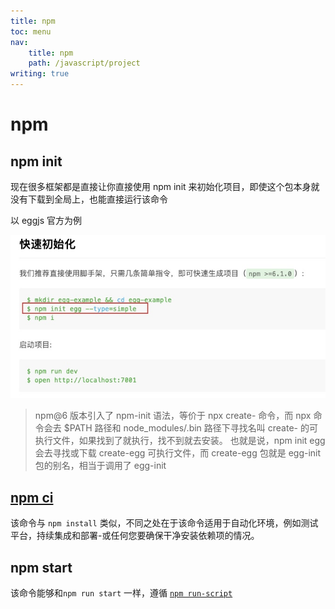 ```yaml
---
title: npm
toc: menu
nav:
    title: npm
    path: /javascript/project
writing: true
---
```


# npm

## npm init

现在很多框架都是直接让你直接使用 npm init <project-command> 来初始化项目，即使这个包本身就没有下载到全局上，也能直接运行该命令

以 eggjs 官方为例

<img src="./pic/eggjs-npm.jpg" />

> npm@6 版本引入了 npm-init <initializer> 语法，等价于 npx create-<initializer> 命令，而 npx 命令会去 \$PATH 路径和
> node_modules/.bin 路径下寻找名叫 create-<initializer> 的可执行文件，如果找到了就执行，找不到就去安装。
> 也就是说，npm init egg 会去寻找或下载 create-egg 可执行文件，而 create-egg 包就是 egg-init 包的别名，相当于调用了 egg-init

## [npm ci](https://docs.npmjs.com/cli/v7/commands/npm-ci)

该命令与 `npm install` 类似，不同之处在于该命令适用于自动化环境，例如测试平台，持续集成和部署-或任何您要确保干净安装依赖项的情况。

## npm start

该命令能够和`npm run start` 一样，遵循 [`npm run-script`](https://docs.npmjs.com/cli/v7/commands/npm-run-script)

